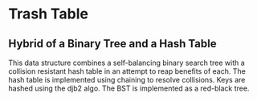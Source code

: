 # Trash Table
## Hybrid of a Binary Tree and a Hash Table

This data structure combines a self-balancing binary search tree with a collision resistant hash table in an attempt to reap benefits of each.
The hash table is implemented using chaining to resolve collisions. Keys are hashed using the djb2 algo.
The BST is implemented as a red-black tree.
